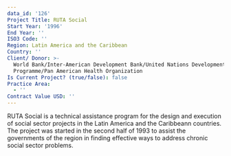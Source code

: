 ```yaml
---
data_id: '126'
Project Title: RUTA Social
Start Year: '1996'
End Year: ''
ISO3 Code: ''
Region: Latin America and the Caribbean
Country: ''
Client/ Donor: >-
  World Bank/Inter-American Development Bank/United Nations Development
  Programme/Pan American Health Organization
Is Current Project? (true/false): false
Practice Area:
  - ''
Contract Value USD: ''
---
```

RUTA Social is a technical assistance program for the design and execution of social sector projects in the Latin America and the Caribbeann countries. The project was started in the second half of 1993 to assist the governments of the region in finding effective ways to address chronic social sector problems.